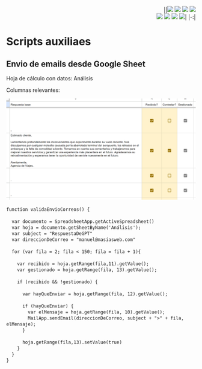 <div align=right>

||[![](https://img.shields.io/badge/-Inicio-FFF?style=flat&logo=Emlakjet&logoColor=black)](/README.md) [![](https://img.shields.io/badge/-Introducción-FFF?style=flat&logo=abbrobotstudio&logoColor=black)](/documentos/intro.md) [![](https://img.shields.io/badge/-Modelos_de_lenguaje-FFF?style=flat&logo=LiveChat&logoColor=black)](/documentos/LLMs.md) [![](https://img.shields.io/badge/-Panorámica-FFF?style=flat&logo=openstreetmap&logoColor=black)](/documentos/panoramica.md)<br>  [![](https://img.shields.io/badge/-Prompts-FFF?style=flat&logo=Proton&logoColor=black)](/documentos/prompts/README.md) [![](https://img.shields.io/badge/-Ing,_de_prompts-FFF?style=flat&logo=googleearthengine&logoColor=black)](/documentos/ingenieriaDePrompts/README.md) [![](https://img.shields.io/badge/-Patrones-FFF?style=flat&logo=textpattern&logoColor=black)](/documentos/ingenieriaDePrompts/patrones/README.md) [![](https://img.shields.io/badge/-Casos_de_uso-FFF?style=flat&logo=gitbook&logoColor=black)](/documentos/casosDeUso/README.md)|
|-:|

</div>

# Scripts auxiliaes

## Envio de emails desde Google Sheet

Hoja de cálculo con datos: Análisis

Columnas relevantes:

![](/documentos/imagenes/hojaCalculo.png)


```
function validaEnvioCorreos() {

  var documento = SpreadsheetApp.getActiveSpreadsheet()
  var hoja = documento.getSheetByName('Análisis');
  var subject = "RespuestaDeGPT"
  var direccionDeCorreo = "manuel@masiasweb.com"

  for (var fila = 2; fila < 150; fila = fila + 1){

    var recibido = hoja.getRange(fila,11).getValue();
    var gestionado = hoja.getRange(fila, 13).getValue();

    if (recibido && !gestionado) {

      var hayQueEnviar = hoja.getRange(fila, 12).getValue();

      if (hayQueEnviar) {
        var elMensaje = hoja.getRange(fila, 10).getValue();
        MailApp.sendEmail(direccionDeCorreo, subject + ">" + fila, elMensaje);
      }

      hoja.getRange(fila,13).setValue(true)
    }
  }
}
```